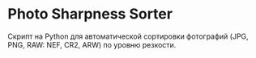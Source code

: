 # Photo Sharpness Sorter
Скрипт на Python для автоматической сортировки фотографий (JPG, PNG, RAW: NEF, CR2, ARW) по уровню резкости.
